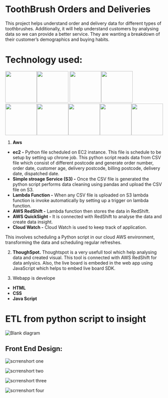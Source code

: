 # ToothBrush Orders and Deliveries

This project helps understand order and delivery data for different types of toothbrushes. Additionally, it will help understand customers by analysing data so we can provide a better service. They are wanting a breakdown of their customer’s demographics and buying habits. 

# Technology used:

<img src ='https://w7.pngwing.com/pngs/792/780/png-transparent-python-computer-icons-tutorial-computer-programming-social-icons-miscellaneous-angle-text.png' width=100><img src ='https://pbs.twimg.com/profile_images/1599829788369113089/FrdYoQ1o_400x400.jpg' width=100> <img src ='https://www.logicata.com/wp-content/uploads/2020/08/Amazon-EC2@4x-e1593195270371.png' width=100><img src ='https://res.cloudinary.com/practicaldev/image/fetch/s--bZ7myZIR--/c_imagga_scale,f_auto,fl_progressive,h_1080,q_auto,w_1080/https://dev-to-uploads.s3.amazonaws.com/uploads/articles/ip7ork2m951siwgpkety.png' width=100>
<img src ='https://upload.wikimedia.org/wikipedia/commons/thumb/5/5c/Amazon_Lambda_architecture_logo.svg/1200px-Amazon_Lambda_architecture_logo.svg.png' width=100><img src ='https://upload.wikimedia.org/wikipedia/commons/thumb/7/73/Amazon-Redshift-Logo.svg/1862px-Amazon-Redshift-Logo.svg.png' width=100><img src ='https://cdn.freebiesupply.com/logos/large/2x/amazon-quicksight-logo-png-transparent.png' width=100><img src ='https://www.bluematador.com/hs-fs/hubfs/blog/new/BM-Cloudwatch-post-icon.png?noresize&width=200&name=BM-Cloudwatch-post-icon.png' width=100><img src ='https://res.cloudinary.com/crunchbase-production/image/upload/c_lpad,f_auto,q_auto:eco,dpr_1/iq3prcmnk5s66iuzv94u' width=100>



1. **Aws**

-  **ec2 -** Python file scheduled on EC2 instance. This file is schedule to be setup by setting up chrone job. This python script reads data from CSV file which consist of different postcode and generate order number, order date, customer age, delivery postcode, billing postcode, delivery date, dispatched date.
- **Simple stroage Service (S3) -** Once the CSV file is generated the python script performs data cleaning using pandas and upload the CSV file on S3.
- **Lambda Function -** When any CSV file is uploaded on S3 lambda function is invoke automatically by setting up a trigger on lambda function.
- **AWS RedShift -** Lambda function then stores the data in RedShift.
- **AWS QuickSight -** It is connected with RedShift to analyse the data and create data insight.
- **Cloud Watch -**  Cloud Watch is used to keep track of application.

This involves scheduling a Python script in our cloud AWS environment, transforming the data and scheduling regular refreshes. 

2. **ThoughSpot.** Thoughtspot is a very usefull tool which help analysing data and created visual. This tool is connected with AWS RedShift for data anlysics. Also, the live board is embeded in the web app using JavaScript which helps to embed live board SDK.

3. Webapp is develope

- **HTML**
- **CSS**
- **Java Script**

# ETL from python script to insight

![Blank diagram](https://user-images.githubusercontent.com/92796969/211846153-7ef55429-337e-496e-a523-8a1f62b8e38f.jpeg)

## Front End Design:

![scrrenshort one](https://user-images.githubusercontent.com/92796969/212313259-60062b51-f935-47c5-8e6d-5513c63074a5.png)

![scrrenshort two](https://user-images.githubusercontent.com/92796969/212313272-ebf06c84-9aac-4c0e-9d1e-bb4dc817823f.png)

![scrrenshort three](https://user-images.githubusercontent.com/92796969/212313277-e958be59-7991-4b8c-87d7-5a4bfe37c193.png)

![scrrenshort four](https://user-images.githubusercontent.com/92796969/212313295-2d70581b-fdc3-4b5c-b876-c50116da3c85.png)

